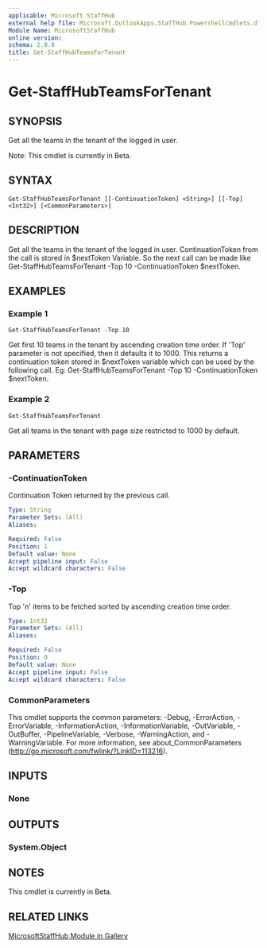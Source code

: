 ```yaml
---
applicable: Microsoft StaffHub
external help file: Microsoft.OutlookApps.StaffHub.PowershellCmdlets.dll-Help.xml
Module Name: MicrosoftStaffHub
online version:
schema: 2.0.0
title: Get-StaffHubTeamsForTenant
---
```


# Get-StaffHubTeamsForTenant

## SYNOPSIS
Get all the teams in the tenant of the logged in user.

Note: This cmdlet is currently in Beta.

## SYNTAX

```
Get-StaffHubTeamsForTenant [[-ContinuationToken] <String>] [[-Top] <Int32>] [<CommonParameters>]
```

## DESCRIPTION
Get all the teams in the tenant of the logged in user.
ContinuationToken from the call is stored in $nextToken Variable. 
So the next call can be made like Get-StaffHubTeamsForTenant -Top 10 -ContinuationToken $nextToken.

## EXAMPLES

### Example 1
```
Get-StaffHubTeamsForTenant -Top 10
```

Get first 10 teams in the tenant by ascending creation time order.
If 'Top' parameter is not specified, then it defaults it to 1000.
This returns a continuation token stored in $nextToken variable which can be used by the following call.
Eg: Get-StaffHubTeamsForTenant -Top 10 -ContinuationToken $nextToken.

### Example 2
```
Get-StaffHubTeamsForTenant
```

Get all teams in the tenant with page size restricted to 1000 by default.

## PARAMETERS

### -ContinuationToken
Continuation Token returned by the previous call.

```yaml
Type: String
Parameter Sets: (All)
Aliases:

Required: False
Position: 1
Default value: None
Accept pipeline input: False
Accept wildcard characters: False
```

### -Top
Top 'n' items to be fetched sorted by ascending creation time order.

```yaml
Type: Int32
Parameter Sets: (All)
Aliases:

Required: False
Position: 0
Default value: None
Accept pipeline input: False
Accept wildcard characters: False
```

### CommonParameters
This cmdlet supports the common parameters: -Debug, -ErrorAction, -ErrorVariable, -InformationAction, -InformationVariable, -OutVariable, -OutBuffer, -PipelineVariable, -Verbose, -WarningAction, and -WarningVariable. For more information, see about_CommonParameters (http://go.microsoft.com/fwlink/?LinkID=113216).

## INPUTS

### None

## OUTPUTS

### System.Object

## NOTES

This cmdlet is currently in Beta.

## RELATED LINKS

[MicrosoftStaffHub Module in Gallery](https://www.powershellgallery.com/packages/MicrosoftStaffHub/1.0.0-alpha)
